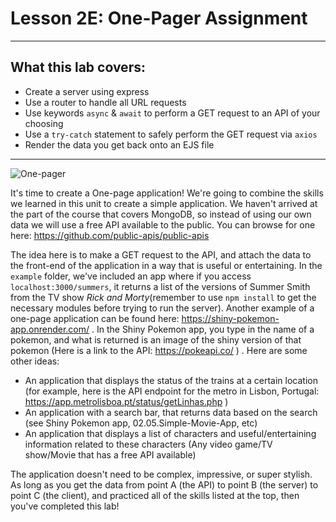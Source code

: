 # Lesson 2E: One-Pager Assignment

---

## What this lab covers:

- Create a server using express
- Use a router to handle all URL requests
- Use keywords `async` & `await` to perform a GET request to an API of your choosing
- Use a `try-catch` statement to safely perform the GET request via `axios`
- Render the data you get back onto an EJS file

---

![One-pager](https://i.imgur.com/GFJ3A1I.png)

It's time to create a One-page application! We're going to combine the skills we learned in this unit to create a simple application. We haven't arrived at the part of the course that covers MongoDB, so instead of using our own data we will use a free API available to the public. You can browse for one here: https://github.com/public-apis/public-apis

The idea here is to make a GET request to the API, and attach the data to the front-end of the application in a way that is useful or entertaining. In the `example` folder, we've included an app where if you access `localhost:3000/summers`, it returns a list of the versions of Summer Smith from the TV show _Rick and Morty_(remember to use `npm install` to get the necessary modules before trying to run the server). Another example of a one-page application can be found here: https://shiny-pokemon-app.onrender.com/ . In the Shiny Pokemon app, you type in the name of a pokemon, and what is returned is an image of the shiny version of that pokemon (Here is a link to the API: https://pokeapi.co/ ) . Here are some other ideas:

- An application that displays the status of the trains at a certain location (for example, here is the API endpoint for the metro in Lisbon, Portugal: https://app.metrolisboa.pt/status/getLinhas.php )
- An application with a search bar, that returns data based on the search (see Shiny Pokemon app, 02.05.Simple-Movie-App, etc)
- An application that displays a list of characters and useful/entertaining information related to these characters (Any video game/TV show/Movie that has a free API available)

The application doesn't need to be complex, impressive, or super stylish. As long as you get the data from point A (the API) to point B (the server) to point C (the client), and practiced all of the skills listed at the top, then you've completed this lab!
